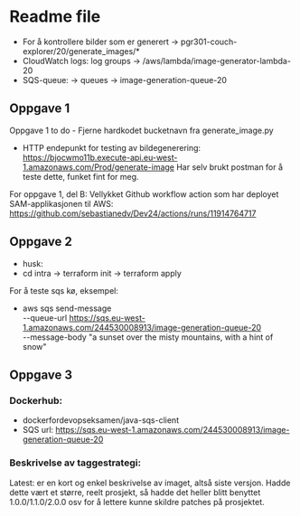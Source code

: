 # Readme file

* For å kontrollere bilder som er generert -> pgr301-couch-explorer/20/generate_images/*
* CloudWatch logs: log groups -> /aws/lambda/image-generator-lambda-20
* SQS-queue: -> queues -> image-generation-queue-20

## Oppgave 1
Oppgave 1 to do - Fjerne hardkodet bucketnavn fra generate_image.py

* HTTP endepunkt for testing av bildegenerering: https://bjocwmo11b.execute-api.eu-west-1.amazonaws.com/Prod/generate-image
Har selv brukt postman for å teste dette, funket fint for meg.

For oppgave 1, del B:
Vellykket Github workflow action som har deployet SAM-applikasjonen til AWS: 
https://github.com/sebastianedv/Dev24/actions/runs/11914764717

## Oppgave 2

* husk:
* cd intra -> terraform init -> terraform apply

For å teste sqs kø, eksempel:
- aws sqs send-message \
  --queue-url https://sqs.eu-west-1.amazonaws.com/244530008913/image-generation-queue-20 \
  --message-body "a sunset over the misty mountains, with a hint of snow"


## Oppgave 3

### Dockerhub: 

- dockerfordevopseksamen/java-sqs-client
- SQS url: https://sqs.eu-west-1.amazonaws.com/244530008913/image-generation-queue-20

### Beskrivelse av taggestrategi:

Latest: er en kort og enkel beskrivelse av imaget, altså siste versjon. Hadde dette vært et større, reelt prosjekt, så hadde det heller blitt benyttet 1.0.0/1.1.0/2.0.0 osv for å lettere kunne skildre patches på prosjektet.
